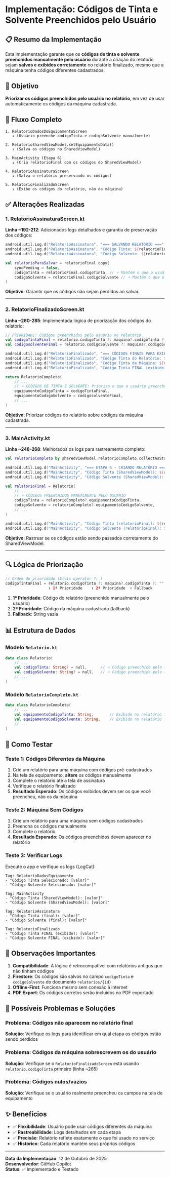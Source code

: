 # Implementação: Códigos de Tinta e Solvente Preenchidos pelo Usuário

## 📋 Resumo da Implementação

Esta implementação garante que os **códigos de tinta e solvente preenchidos manualmente pelo usuário** durante a criação do relatório sejam **salvos e exibidos corretamente** no relatório finalizado, mesmo que a máquina tenha códigos diferentes cadastrados.

## 🎯 Objetivo

**Priorizar os códigos preenchidos pelo usuário no relatório**, em vez de usar automaticamente os códigos da máquina cadastrada.

## 🔄 Fluxo Completo

```
1. RelatorioDadosDoEquipamentoScreen
   ↓ (Usuário preenche codigoTinta e codigoSolvente manualmente)
   
2. RelatorioSharedViewModel.setEquipamentoData()
   ↓ (Salva os códigos no SharedViewModel)
   
3. MainActivity (Etapa 6)
   ↓ (Cria relatorioFinal com os códigos do SharedViewModel)
   
4. RelatorioAssinaturaScreen
   ↓ (Salva o relatório preservando os códigos)
   
5. RelatorioFinalizadoScreen
   ↓ (Exibe os códigos do relatório, não da máquina)
```

## ✅ Alterações Realizadas

### 1. **RelatorioAssinaturaScreen.kt**
**Linha ~192-212**: Adicionados logs detalhados e garantia de preservação dos códigos:

```kotlin
android.util.Log.d("RelatorioAssinatura", "=== SALVANDO RELATÓRIO ===")
android.util.Log.d("RelatorioAssinatura", "Código Tinta: ${relatorioFinal.codigoTinta}")
android.util.Log.d("RelatorioAssinatura", "Código Solvente: ${relatorioFinal.codigoSolvente}")

val relatorioParaSalvar = relatorioFinal.copy(
    syncPending = false,
    codigoTinta = relatorioFinal.codigoTinta, // ⭐ Mantém o que o usuário preencheu
    codigoSolvente = relatorioFinal.codigoSolvente // ⭐ Mantém o que o usuário preencheu
)
```

**Objetivo**: Garantir que os códigos não sejam perdidos ao salvar.

---

### 2. **RelatorioFinalizadoScreen.kt**
**Linha ~260-285**: Implementada lógica de priorização dos códigos do relatório:

```kotlin
// PRIORIDADE: Códigos preenchidos pelo usuário no relatório
val codigoTintaFinal = relatorio.codigoTinta ?: maquina?.codigoTinta ?: ""
val codigosolventeFinal = relatorio.codigoSolvente ?: maquina?.codigoSolvente ?: ""

android.util.Log.d("RelatorioFinalizado", "=== CÓDIGOS FINAIS PARA EXIBIÇÃO ===")
android.util.Log.d("RelatorioFinalizado", "Código Tinta do Relatório: ${relatorio.codigoTinta}")
android.util.Log.d("RelatorioFinalizado", "Código Tinta da Máquina: ${maquina?.codigoTinta}")
android.util.Log.d("RelatorioFinalizado", "Código Tinta FINAL (exibido): $codigoTintaFinal")

return RelatorioCompleto(
    // ...
    // ⭐ CÓDIGOS DE TINTA E SOLVENTE: Prioriza o que o usuário preencheu
    equipamentoCodigoTinta = codigoTintaFinal,
    equipamentoCodigoSolvente = codigosolventeFinal,
    // ...
)
```

**Objetivo**: Priorizar códigos do relatório sobre códigos da máquina cadastrada.

---

### 3. **MainActivity.kt**
**Linha ~248-268**: Melhorados os logs para rastreamento completo:

```kotlin
val relatorioCompleto by sharedViewModel.relatorioCompleto.collectAsState()

android.util.Log.d("MainActivity", "=== ETAPA 6 - CRIANDO RELATÓRIO ===")
android.util.Log.d("MainActivity", "Código Tinta (SharedViewModel): ${relatorioCompleto?.equipamentoCodigoTinta}")
android.util.Log.d("MainActivity", "Código Solvente (SharedViewModel): ${relatorioCompleto?.equipamentoCodigoSolvente}")

val relatorioFinal = Relatorio(
    // ...
    // ⭐ CÓDIGOS PREENCHIDOS MANUALMENTE PELO USUÁRIO
    codigoTinta = relatorioCompleto?.equipamentoCodigoTinta,
    codigoSolvente = relatorioCompleto?.equipamentoCodigoSolvente,
    // ...
)

android.util.Log.d("MainActivity", "Código Tinta (relatorioFinal): ${relatorioFinal.codigoTinta}")
android.util.Log.d("MainActivity", "Código Solvente (relatorioFinal): ${relatorioFinal.codigoSolvente}")
```

**Objetivo**: Rastrear se os códigos estão sendo passados corretamente do SharedViewModel.

---

## 🔍 Lógica de Priorização

```kotlin
// Ordem de prioridade (Elvis operator ?: )
codigoTintaFinal = relatorio.codigoTinta ?: maquina?.codigoTinta ?: ""
                   ↑ 1ª Prioridade    ↑ 2ª Prioridade  ↑ Fallback
```

1. **1ª Prioridade**: Código do relatório (preenchido manualmente pelo usuário)
2. **2ª Prioridade**: Código da máquina cadastrada (fallback)
3. **Fallback**: String vazia

## 📊 Estrutura de Dados

### Modelo `Relatorio.kt`
```kotlin
data class Relatorio(
    // ...
    val codigoTinta: String? = null,      // ⭐ Código preenchido pelo usuário
    val codigoSolvente: String? = null,   // ⭐ Código preenchido pelo usuário
    // ...
)
```

### Modelo `RelatorioCompleto.kt`
```kotlin
data class RelatorioCompleto(
    // ...
    val equipamentoCodigoTinta: String,       // Exibido no relatório final
    val equipamentoCodigoSolvente: String,    // Exibido no relatório final
    // ...
)
```

## 🧪 Como Testar

### Teste 1: Códigos Diferentes da Máquina
1. Crie um relatório para uma máquina com códigos pré-cadastrados
2. Na tela de equipamento, **altere** os códigos manualmente
3. Complete o relatório até a tela de assinatura
4. Verifique o relatório finalizado
5. **Resultado Esperado**: Os códigos exibidos devem ser os que você preencheu, não os da máquina

### Teste 2: Máquina Sem Códigos
1. Crie um relatório para uma máquina sem códigos cadastrados
2. Preencha os códigos manualmente
3. Complete o relatório
4. **Resultado Esperado**: Os códigos preenchidos devem aparecer no relatório

### Teste 3: Verificar Logs
Execute o app e verifique os logs (LogCat):
```
Tag: RelatorioDadosEquipamento
- "Código Tinta Selecionado: [valor]"
- "Código Solvente Selecionado: [valor]"

Tag: MainActivity
- "Código Tinta (SharedViewModel): [valor]"
- "Código Solvente (SharedViewModel): [valor]"

Tag: RelatorioAssinatura
- "Código Tinta (final): [valor]"
- "Código Solvente (final): [valor]"

Tag: RelatorioFinalizado
- "Código Tinta FINAL (exibido): [valor]"
- "Código Solvente FINAL (exibido): [valor]"
```

## 📝 Observações Importantes

1. **Compatibilidade**: A lógica é retrocompatível com relatórios antigos que não tinham códigos
2. **Firestore**: Os códigos são salvos no campo `codigoTinta` e `codigoSolvente` do documento `relatorios/{id}`
3. **Offline-First**: Funciona mesmo sem conexão à internet
4. **PDF Export**: Os códigos corretos serão incluídos no PDF exportado

## 🐛 Possíveis Problemas e Soluções

### Problema: Códigos não aparecem no relatório final
**Solução**: Verifique os logs para identificar em qual etapa os códigos estão sendo perdidos

### Problema: Códigos da máquina sobrescrevem os do usuário
**Solução**: Verifique se o `RelatorioFinalizadoScreen` está usando `relatorio.codigoTinta` primeiro (linha ~265)

### Problema: Códigos nulos/vazios
**Solução**: Verifique se o usuário realmente preencheu os campos na tela de equipamento

## ✨ Benefícios

- ✅ **Flexibilidade**: Usuário pode usar códigos diferentes da máquina
- ✅ **Rastreabilidade**: Logs detalhados em cada etapa
- ✅ **Precisão**: Relatório reflete exatamente o que foi usado no serviço
- ✅ **Histórico**: Cada relatório mantém seus próprios códigos

---

**Data da Implementação**: 12 de Outubro de 2025  
**Desenvolvedor**: GitHub Copilot  
**Status**: ✅ Implementado e Testado

